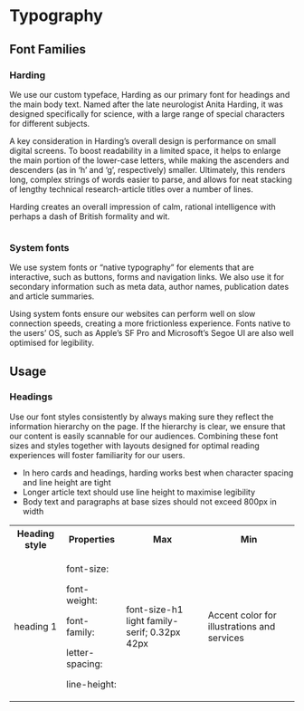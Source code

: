 # Typography

## Font Families


### Harding
We use our custom typeface, Harding as our primary font for headings and the main body text. Named after the late neurologist Anita Harding, it was designed specifically for science, with a large range of special characters for different subjects.

A key consideration in Harding’s overall design is performance on small digital screens. To boost readability in a limited space, it helps to enlarge the main portion of the lower-case letters, while making the ascenders and descenders (as in ‘h’ and ‘g’, respectively) smaller. Ultimately, this renders long, complex strings of words easier to parse, and allows for neat stacking of lengthy technical research-article titles over a number of lines.

Harding creates an overall impression of calm, rational intelligence with perhaps a dash of British formality and wit.

<figure>
<picture>
<source type="image/jpg" srcset="/images/nature portfolio/typography-harding.jpg">
<img src="/images/nature portfolio/typography-harding.jpg" alt=""/>	
</picture>
</figure>

### System fonts
We use system fonts or “native typography” for elements that are interactive, such as buttons, forms and navigation links. We also use it for secondary information such as meta data, author names, publication dates and article summaries.

Using system fonts ensure our websites can perform well on slow connection speeds, creating a more frictionless experience. Fonts native to the users’ OS, such as Apple’s SF Pro and Microsoft’s Segoe UI are also well optimised for legibility.


## Usage

### Headings
Use our font styles consistently by always making sure they reflect the information hierarchy on the page. If the hierarchy is clear, we ensure that our content is easily scannable for our audiences. Combining these font sizes and styles together with layouts designed for optimal reading experiences will foster familiarity for our users.

* In hero cards and headings, harding works best when character spacing and line height are tight
* Longer article text should use line height to maximise legibility
* Body text and paragraphs at base sizes should not exceed 800px in width


<table>
        <tr>
                <th>
                       Heading style 
                </th>
                <th>
                       Properties 
                </th>	
                <th>
                       Max 
                </th>
                <th>
                       Min
                </th>
        </tr>
        <tr>
                <td>
                       heading 1
                </td>
                <td>
                       <p>
                          font-size: 
                       </p>
                          font-weight:
                       <p>
                          font-family:
                       </p>
                       <p>
                          letter-spacing:
                       <p>
                          line-height:
                       </p>
                </td>
                <td>
                       font-size-h1
                       light
                       family-serif;
                       0.32px
                       42px
                </td>
                <td>
                       Accent color for illustrations and services
                </td>
        </tr>	
</table>	
